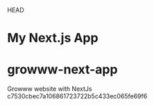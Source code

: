 HEAD
# My Next.js App 

# growww-next-app
Growww website with NextJs
c7530cbec7a106861723722b5c433ec065fe69f6

